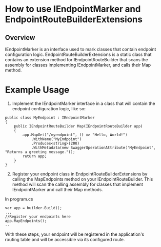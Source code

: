 # How to use IEndpointMarker and EndpointRouteBuilderExtensions
## Overview
IEndpointMarker is an interface used to mark classes that contain endpoint configuration logic. EndpointRouteBuilderExtensions is a static class that contains an extension method for IEndpointRouteBuilder that scans the assembly for classes implementing IEndpointMarker, and calls their Map method.

# Example Usage
1. Implement the IEndpointMarker interface in a class that will contain the endpoint configuration logic, like so:

```
public class MyEndpoint : IEndpointMarker
{
    public IEndpointRouteBuilder Map(IEndpointRouteBuilder app)
    {
        app.MapGet("/myendpoint", () => "Hello, World!")
            .WithName("MyEndpoint")
            .Produces<string>(200)
            .WithMetadata(new SwaggerOperationAttribute("MyEndpoint", "Returns a greeting message."));
        return app;
    }
}
```

2. Register your endpoint class in EndpointRouteBuilderExtensions by calling the MapEndpoints method on your IEndpointRouteBuilder. This method will scan the calling assembly for classes that implement IEndpointMarker and call their Map methods.

In program.cs
```
var app = builder.Build();
...
//Register your endpoints here
app.MapEndpoints();
--
```

With these steps, your endpoint will be registered in the application's routing table and will be accessible via its configured route.